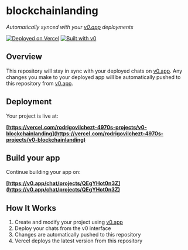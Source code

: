 # blockchainlanding

*Automatically synced with your [v0.app](https://v0.app) deployments*

[![Deployed on Vercel](https://img.shields.io/badge/Deployed%20on-Vercel-black?style=for-the-badge&logo=vercel)](https://vercel.com/rodrigovilchezt-4970s-projects/v0-blockchainlanding)
[![Built with v0](https://img.shields.io/badge/Built%20with-v0.app-black?style=for-the-badge)](https://v0.app/chat/projects/QEgYHot0n3Z)

## Overview

This repository will stay in sync with your deployed chats on [v0.app](https://v0.app).
Any changes you make to your deployed app will be automatically pushed to this repository from [v0.app](https://v0.app).

## Deployment

Your project is live at:

**[https://vercel.com/rodrigovilchezt-4970s-projects/v0-blockchainlanding](https://vercel.com/rodrigovilchezt-4970s-projects/v0-blockchainlanding)**

## Build your app

Continue building your app on:

**[https://v0.app/chat/projects/QEgYHot0n3Z](https://v0.app/chat/projects/QEgYHot0n3Z)**

## How It Works

1. Create and modify your project using [v0.app](https://v0.app)
2. Deploy your chats from the v0 interface
3. Changes are automatically pushed to this repository
4. Vercel deploys the latest version from this repository